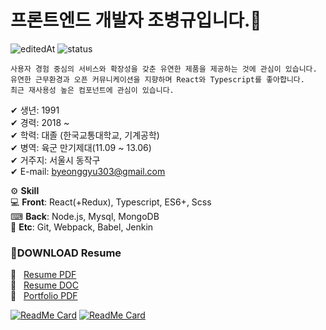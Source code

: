 # 프론트엔드 개발자 조병규입니다.👋

![editedAt](https://img.shields.io/github/last-commit/CaterJo/resume?label=edited%20at)
![status](https://img.shields.io/badge/status-OpenToWork-inactive)



    사용자 경험 중심의 서비스와 확장성을 갖춘 유연한 제품을 제공하는 것에 관심이 있습니다.
    유연한 근무환경과 오픈 커뮤니케이션을 지향하며 React와 Typescript를 좋아합니다.
    최근 재사용성 높은 컴포넌트에 관심이 있습니다.



✔ 생년: 1991  
✔ 경력: 2018 ~  
✔ 학력: 대졸 (한국교통대학교, 기계공학)  
✔ 병역: 육군 만기제대(11.09 ~ 13.06)  
✔ 거주지: 서울시 동작구  
✔ E-mail: byeonggyu303@gmail.com



⚙️ **Skill**  
💻 **Front**: React(+Redux), Typescript, ES6+, Scss  
⌨ **Back**: Node.js, Mysql, MongoDB  
🔗 **Etc**: Git, Webpack, Babel, Jenkin



### 📕DOWNLOAD Resume

📄&nbsp;&nbsp;&nbsp;[Resume PDF](./resume/resume.pdf)  
📄&nbsp;&nbsp;&nbsp;[Resume DOC](./resume/resume.docx)  
📄&nbsp;&nbsp;&nbsp;[Portfolio PDF](./resume/portfolio.pdf)

[![ReadMe Card](https://github-readme-stats.vercel.app/api/pin/?username=CaterJo&repo=Resume&theme=dracula)](https://github.com/CaterJo/Resume)
[![ReadMe Card](https://github-readme-stats.vercel.app/api/pin/?username=CaterJo&repo=TIL&theme=dracula)](https://github.com/CaterJo/TIL)

